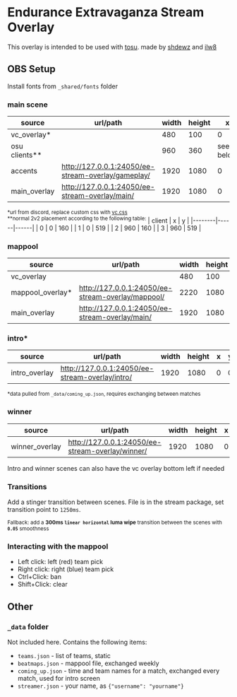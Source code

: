# Endurance Extravaganza Stream Overlay

This overlay is intended to be used with [tosu](https://github.com/KotRikD/tosu). made by [shdewz](https://github.com/shdewz/4wc-stream-overlay) and [ilw8](https://github.com/ILW8)

## OBS Setup

Install fonts from `_shared/fonts` folder

### main scene  
| source        | url/path                                            | width | height | x         | y         |
|---------------|-----------------------------------------------------|-------|--------|-----------|-----------|
| vc_overlay*   |                                                     | 480   | 100    | 0         | 880       |
| osu clients** |                                                     | 960   | 360    | see below | see below |
| accents       | http://127.0.0.1:24050/ee-stream-overlay/gameplay/  | 1920  | 1080   | 0         | 0         |
| main_overlay  | http://127.0.0.1:24050/ee-stream-overlay/main/      | 1920  | 1080   | 0         | 0         |

<sup>*url from discord, replace custom css with [vc.css](vc.css)</sup><br>
<sup>**normal 2v2 placement according to the following table:</sup>
| client | x    | y    | 
|--------|------|------|
| 0      | 0    | 160  |
| 1      | 0    | 519  |
| 2      | 960  | 160  |
| 3      | 960  | 519  |

### mappool
| source           | url/path                                           | width | height | x | y   |
|------------------|----------------------------------------------------|-------|--------|---|-----|
| vc_overlay       |                                                    | 480   | 100    | 0 | 880 |
| mappool_overlay* | http://127.0.0.1:24050/ee-stream-overlay/mappool/  | 2220  | 1080   | 0 | 0   |
| main_overlay     | http://127.0.0.1:24050/ee-stream-overlay/main/     | 1920  | 1080   | 0 | 0   |

### intro*
| source           | url/path                                         | width | height | x | y   |
|------------------|--------------------------------------------------|-------|--------|---|-----|
| intro_overlay    | http://127.0.0.1:24050/ee-stream-overlay/intro/  | 1920   | 1080  | 0 | 0   |

<sup>*data pulled from `_data/coming_up.json`, requires exchanging between matches</sup>

### winner
| source           | url/path                                          | width | height | x | y   |
|------------------|---------------------------------------------------|-------|--------|---|-----|
| winner_overlay   | http://127.0.0.1:24050/ee-stream-overlay/winner/  | 1920  | 1080   | 0 | 0   |

Intro and winner scenes can also have the vc overlay bottom left if needed

### Transitions

Add a stinger transition between scenes. File is in the stream package, set transition point to `1250ms`.

<sup>Fallback: add a **300ms `linear horizontal` luma wipe** transition between the scenes with **`0.05`** smoothness</sup>

### Interacting with the mappool
- Left click: left (red) team pick
- Right click: right (blue) team pick
- Ctrl+Click: ban
- Shift+Click: clear

## Other

### `_data` folder

Not included here. Contains the following items:
- `teams.json` - list of teams, static
- `beatmaps.json` - mappool file, exchanged weekly
- `coming_up.json` - time and team names for a match, exchanged every match, used for intro screen
- `streamer.json` - your name, as `{"username": "yourname"}`